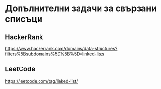 # Допълнителни задачи за свързани списъци

## HackerRank

https://www.hackerrank.com/domains/data-structures?filters%5Bsubdomains%5D%5B%5D=linked-lists

## LeetCode

https://leetcode.com/tag/linked-list/

